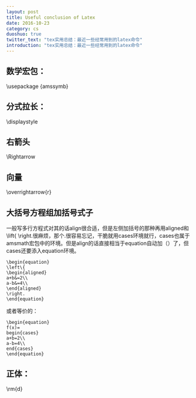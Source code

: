 ```yaml
---
layout: post
title: Useful conclusion of Latex
date: 2016-10-23
category: cs
duoshuo: true
twitter_text: "tex实用总结：最近一些经常用到的latex命令"
introduction: "tex实用总结：最近一些经常用到的latex命令"
---
```


## 数学宏包：
\usepackage {amssymb}

## 分式拉长：
\displaystyle

## 右箭头
\Rightarrow 

## 向量
\overrightarrow{r}

## 大括号方程组加括号式子
一般写多行方程式对其的话align很合适，但是左侧加括号的那种再用aligned和\lift\{ \right.很麻烦，那个.很容易忘记，干脆就用cases环境就行，cases也属于amsmath宏包中的环境。但是align的话直接相当于equation自动加（）了，但cases还要添入equation环境。

	\begin{equation}
	\left\{
	\begin{aligned}
	a+b&=2\\
	a-b&=4\\
	\end{aligned}
	\right.
	\end{equation}

或者等价的：

	\begin{equation}
	f(x)=
	begin{cases}
	a+b=2\\
	a-b=4\\
	end{cases}
	\end{equation}


## 正体：
\rm{d}
